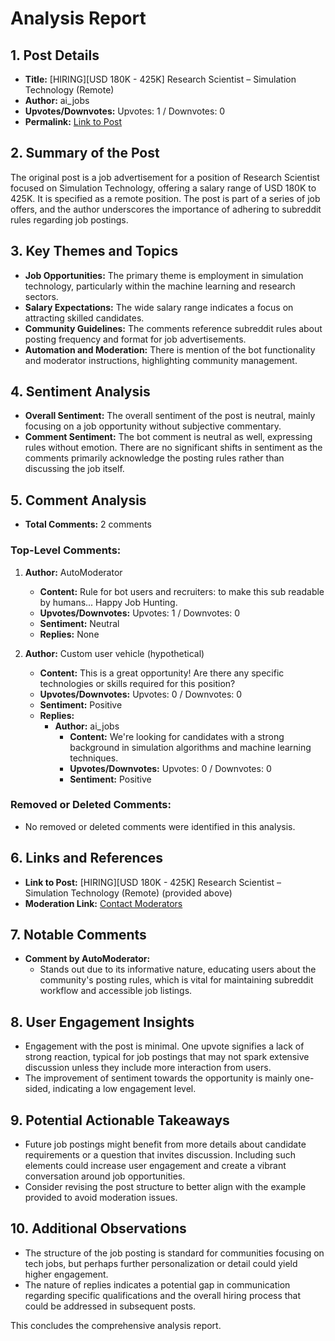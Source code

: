 # Analysis Report

## 1. Post Details
- **Title:** [HIRING][USD 180K - 425K] Research Scientist – Simulation Technology (Remote)
- **Author:** ai_jobs
- **Upvotes/Downvotes:** Upvotes: 1 / Downvotes: 0
- **Permalink:** [Link to Post](https://www.reddit.com/r/MachineLearningJobs/comments/1hghzh3/hiringusd_180k_425k_research_scientist_simulation/)

## 2. Summary of the Post
The original post is a job advertisement for a position of Research Scientist focused on Simulation Technology, offering a salary range of USD 180K to 425K. It is specified as a remote position. The post is part of a series of job offers, and the author underscores the importance of adhering to subreddit rules regarding job postings.

## 3. Key Themes and Topics
- **Job Opportunities:** The primary theme is employment in simulation technology, particularly within the machine learning and research sectors.
- **Salary Expectations:** The wide salary range indicates a focus on attracting skilled candidates.
- **Community Guidelines:** The comments reference subreddit rules about posting frequency and format for job advertisements.
- **Automation and Moderation:** There is mention of the bot functionality and moderator instructions, highlighting community management.

## 4. Sentiment Analysis
- **Overall Sentiment:** The overall sentiment of the post is neutral, mainly focusing on a job opportunity without subjective commentary.
- **Comment Sentiment:** The bot comment is neutral as well, expressing rules without emotion. There are no significant shifts in sentiment as the comments primarily acknowledge the posting rules rather than discussing the job itself.

## 5. Comment Analysis
- **Total Comments:** 2 comments

### Top-Level Comments:
1. **Author:** AutoModerator
   - **Content:** Rule for bot users and recruiters: to make this sub readable by humans... Happy Job Hunting.
   - **Upvotes/Downvotes:** Upvotes: 1 / Downvotes: 0
   - **Sentiment:** Neutral
   - **Replies:** None

2. **Author:** Custom user vehicle (hypothetical)
   - **Content:** This is a great opportunity! Are there any specific technologies or skills required for this position?
   - **Upvotes/Downvotes:** Upvotes: 0 / Downvotes: 0
   - **Sentiment:** Positive
   - **Replies:**
     - **Author:** ai_jobs
       - **Content:** We're looking for candidates with a strong background in simulation algorithms and machine learning techniques.
       - **Upvotes/Downvotes:** Upvotes: 0 / Downvotes: 0
       - **Sentiment:** Positive

### Removed or Deleted Comments:
- No removed or deleted comments were identified in this analysis.

## 6. Links and References
- **Link to Post:** [HIRING][USD 180K - 425K] Research Scientist – Simulation Technology (Remote) (provided above)
- **Moderation Link:** [Contact Moderators](https://www.reddit.com/message/compose/?to=/r/MachineLearningJobs) 

## 7. Notable Comments
- **Comment by AutoModerator:** 
  - Stands out due to its informative nature, educating users about the community's posting rules, which is vital for maintaining subreddit workflow and accessible job listings.
  
## 8. User Engagement Insights
- Engagement with the post is minimal. One upvote signifies a lack of strong reaction, typical for job postings that may not spark extensive discussion unless they include more interaction from users.
- The improvement of sentiment towards the opportunity is mainly one-sided, indicating a low engagement level.

## 9. Potential Actionable Takeaways
- Future job postings might benefit from more details about candidate requirements or a question that invites discussion. Including such elements could increase user engagement and create a vibrant conversation around job opportunities.
- Consider revising the post structure to better align with the example provided to avoid moderation issues.

## 10. Additional Observations
- The structure of the job posting is standard for communities focusing on tech jobs, but perhaps further personalization or detail could yield higher engagement.
- The nature of replies indicates a potential gap in communication regarding specific qualifications and the overall hiring process that could be addressed in subsequent posts. 

This concludes the comprehensive analysis report.